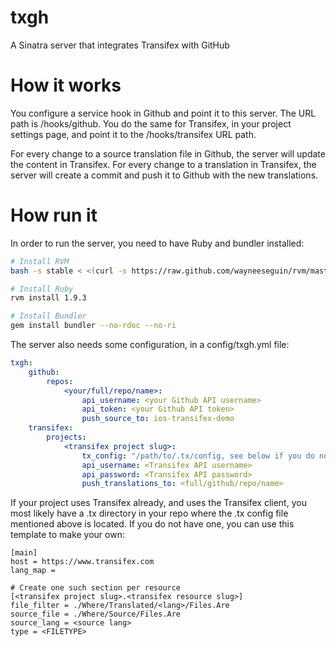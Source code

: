 txgh
====

A Sinatra server that integrates Transifex with GitHub

How it works
====

You configure a service hook in Github and point it to this server. The URL path is /hooks/github.
You do the same for Transifex, in your project settings page, and point it to the /hooks/transifex URL path.

For every change to a source translation file in Github, the server will update the content in Transifex. For every change to a translation in Transifex, the server will create a commit and push it to Github with the new translations.

How run it
===

In order to run the server, you need to have Ruby and bundler installed:

```BASH
# Install RVM
bash -s stable < <(curl -s https://raw.github.com/wayneeseguin/rvm/master/binscripts/rvm-installer)

# Install Ruby
rvm install 1.9.3

# Install Bundler
gem install bundler --no-rdoc --no-ri
```


The server also needs some configuration, in a config/txgh.yml file:

```YAML
txgh:
    github:
        repos:
            <your/full/repo/name>:
                api_username: <your Github API username>
                api_token: <your Github API token>
                push_source_to: ios-transifex-demo
    transifex:
        projects:
            <transifex project slug>:
                tx_config: "/path/to/.tx/config, see below if you do not have any"
                api_username: <Transifex API username>
                api_password: <Transifex API password>
                push_translations_to: <full/github/repo/name>
```

If your project uses Transifex already, and uses the Transifex client, you most likely have a .tx directory in your repo where the .tx config file mentioned above is located. If you do not have one, you can use this template to make your own:

```
[main]
host = https://www.transifex.com
lang_map =

# Create one such section per resource
[<transifex project slug>.<transifex resource slug>]
file_filter = ./Where/Translated/<lang>/Files.Are
source_file = ./Where/Source/Files.Are
source_lang = <source lang>
type = <FILETYPE>

```

